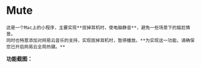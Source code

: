 # Mute
    这是一个Mac上的小程序，主要实现**拔掉耳机时，使电脑静音**，避免一些场景下的尴尬情景。
    同时也特意添加对网易云音乐的支持，实现拔掉耳机时，暂停播放。**为实现这一功能，请确保您已开启网易云全局热键。**
**功能截图：**


